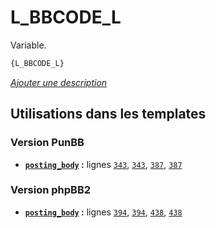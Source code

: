# L_BBCODE_L


Variable.

```html
{L_BBCODE_L}
```

[*Ajouter une description*](https://fa-tvars.appspot.com/var/L_BBCODE_L)

## Utilisations dans les templates

### Version PunBB
* __[`posting_body`](../tpl/var/punbb/posting_body.md#readme) :__ lignes [`343`](../tpl/src/punbb/posting_body.tpl#L343), [`343`](../tpl/src/punbb/posting_body.tpl#L343), [`387`](../tpl/src/punbb/posting_body.tpl#L387), [`387`](../tpl/src/punbb/posting_body.tpl#L387)

### Version phpBB2
* __[`posting_body`](../tpl/var/subsilver/posting_body.md#readme) :__ lignes [`394`](../tpl/src/subsilver/posting_body.tpl#L394), [`394`](../tpl/src/subsilver/posting_body.tpl#L394), [`438`](../tpl/src/subsilver/posting_body.tpl#L438), [`438`](../tpl/src/subsilver/posting_body.tpl#L438)